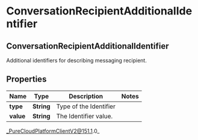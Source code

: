 # ConversationRecipientAdditionalIdentifier

## ConversationRecipientAdditionalIdentifier
Additional identifiers for describing messaging recipient.

## Properties

|Name | Type | Description | Notes|
|------------ | ------------- | ------------- | -------------|
| **type** | **String** | Type of the Identifier | |
| **value** | **String** | The Identifier value. | |



_PureCloudPlatformClientV2@151.1.0_
